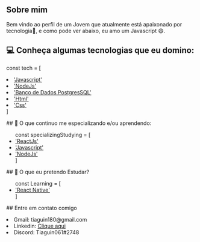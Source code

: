 ## Sobre mim

<p>
Bem vindo ao perfil de um Jovem que atualmente está apaixonado por tecnologia💜, e como pode ver abaixo, eu amo um Javascript 😄.
</p>

## 💻 Conheça algumas tecnologias que eu domino:

const tech = [
    <li>
        <a href="https://developer.mozilla.org/pt-BR/docs/Web/JavaScript"> 'Javascript'</a> 
    </li>
    <li>
        <a href="https://nodejs.org/en/">'NodeJs'</a>
    </li>
     <li>
        <a href="#">'Banco de Dados PostgresSQL' </a>
    </li>
    <li>
        <a href="https://developer.mozilla.org/pt-BR/docs/Web/HTML"> 'Html' </a>
    </li>
    <li>
        <a href="https://developer.mozilla.org/pt-BR/docs/Web/CSS"> 'Css' </a>
    </li>
]

<p>
## 🚀 O que continuo me especializando e/ou aprendendo: 
</p>

<ul>
const specializingStudying = [
    <li>
        <a href=""> 'ReactJs'</a> 
    </li>
    <li>
        <a href="https://developer.mozilla.org/pt-BR/docs/Web/JavaScript">'Javascript'</a>
    </li>
     <li>
        <a href="https://nodejs.org/en/">'NodeJs' </a>
    </li>
]
</ul>

<p>
## 🚀 O que eu pretendo Estudar?
</p>
<ul>
const Learning = [
     <li>
        <a href=""> 'React Native'</a> 
    </li>
]
</ul>
<p>
## Entre em contato comigo
<li>
    <span> Gmail: tiaguin180@gmail.com</span> 
</li>
<li>
    <span>Linkedin: <a href="">Clique aqui </a> </span>
</li>
 <li>
     <span>Discord: Tiaguin061#2748 </span>
</li>
</p>
